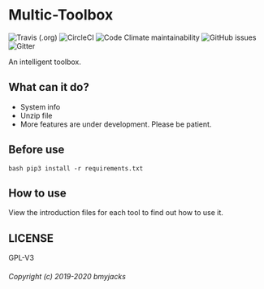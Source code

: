 # Multic-Toolbox

![Travis (.org)](https://img.shields.io/travis/bmyjacks/Multic-Toolbox?logo=travis&style=for-the-badge)
![CircleCI](https://img.shields.io/circleci/build/github/bmyjacks/Multic-Toolbox?logo=CircleCI&style=for-the-badge)
![Code Climate maintainability](https://img.shields.io/codeclimate/maintainability/bmyjacks/Multic-Toolbox?logo=Code%20Climate&style=for-the-badge)
![GitHub issues](https://img.shields.io/github/issues/bmyjacks/Multic-Toolbox?logo=github&style=for-the-badge)
![Gitter](https://img.shields.io/gitter/room/bmyjacks/Multic-Toolbox?label=Gitter%20chat&logo=gitter&style=for-the-badge)

An intelligent toolbox.

## What can it do?

- System info
- Unzip file
- More features are under development. Please be patient.

## Before use

```
bash pip3 install -r requirements.txt
```

## How to use

View the introduction files for each tool to find out how to use it.

## LICENSE

GPL-V3

###### Copyright (c) 2019-2020 bmyjacks
